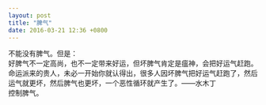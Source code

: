 ```yaml
---
layout: post
title: "脾气"
date: 2016-03-21 12:36 +0800
---
```

不能没有脾气。但是：  
好脾气不一定高尚，也不一定带来好运，但坏脾气肯定是瘟神，会把好运气赶跑。命运派来的贵人，未必一开始你就认得出，很多人因坏脾气把好运气赶跑了，然后运气就更坏，然后脾气也更坏，一个恶性循环就产生了。——水木丁  
控制脾气。  
